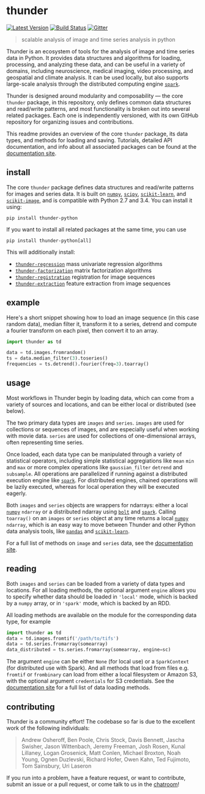 # thunder

[![Latest Version](https://img.shields.io/pypi/v/thunder-python.svg?style=flat-square)](https://pypi.python.org/pypi/thunder-python)
[![Build Status](https://img.shields.io/travis/thunder-project/thunder/master.svg?style=flat-square)](https://travis-ci.org/thunder-project/thunder) 
[![Gitter](https://img.shields.io/gitter/room/thunder-project/thunder.svg?style=flat-square)](https://gitter.im/thunder-project/thunder)

> scalable analysis of image and time series analysis in python

Thunder is an ecosystem of tools for the analysis of image and time series data in Python. It provides data structures and algorithms for loading, processing, and analyzing these  data, and can be useful in a variety of domains, including neuroscience, medical imaging, video processing, and geospatial and climate analysis. It can be used locally, but also supports large-scale analysis through the distributed computing engine [`spark`](https://github.com/apache/spark).

Thunder is designed around modularity and composability — the core `thunder` package, in this repository, only defines common data structures and read/write patterns, and most functionality is broken out into several related packages. Each one is independently versioned, with its own GitHub repository for organizing issues and contributions. 

This readme provides an overview of the core `thunder` package, its data types, and methods for loading and saving. Tutorials, detailed API documentation, and info about all associated packages can be found at the [documentation site](http://thunder-project.org/thunder-docs).

## install

The core `thunder` package defines data structures and read/write patterns for images and series data. It is built on [`numpy`](https://github.com/numpy/numpy), [`scipy`](https://github.com/scipy/scipy), [`scikit-learn`](https://github.com/scikit-learn/scikit-learn), and [`scikit-image`](https://github.com/scikit-image/scikit-image), and is compatible with Python 2.7 and 3.4. You can install it using:

```
pip install thunder-python
```

If you want to install all related packages at the same time, you can use

```
pip install thunder-python[all]
```

This will additionally install:

- [`thunder-regression`](https://github.com/thunder-project/thunder-regression) mass univariate regression algorithms
- [`thunder-factorization`](https://github.com/thunder-project/thunder-factorization) matrix factorization algorithms 
- [`thunder-registration`](https://github.com/thunder-project/thunder-registration) registration for image sequences
- [`thunder-extraction`](https://github.com/thunder-project/thunder-extraction) feature extraction from image sequences

## example

Here's a short snippet showing how to load an image sequence (in this case random data), median filter it, transform it to a series, detrend and compute a fourier transform on each pixel, then convert it to an array.

```python
import thunder as td

data = td.images.fromrandom()
ts = data.median_filter(3).toseries()
frequencies = ts.detrend().fourier(freq=3).toarray()
```

## usage

Most workflows in Thunder begin by loading data, which can come from a variety of sources and locations, and can be either local or distributed (see below).

The two primary data types are `images` and `series`. `images` are used for collections or sequences of images, and are especially useful when working with movie data. `series` are used for collections of one-dimensional arrays, often representing time series.

Once loaded, each data type can be manipulated through a variety of statistical operators, including simple statistical aggregiations like `mean` `min` and `max` or more complex operations like `gaussian_filter` `detrend` and `subsample`. All operations are parallelized if running against a distributed execution engine like [`spark`](https://github.com/apache/spark). For distributed engines, chained operations will be lazily executed, whereas for local operation they will be executed eagerly.

Both `images` and `series` objects are wrappers for ndarrays: either a local [`numpy`](https://github.com/numpy/numpy) `ndarray` or a distributed ndarray using [`bolt`](https://github.com/bolt-project/bolt) and [`spark`](https://github.com/apache/spark). Calling `toarray()` on an `images` or `series` object at any time returns a local [`numpy`](https://github.com/numpy/numpy) `ndarray`, which is an easy way to move between Thunder and other Python data analysis tools, like [`pandas`](https://github.com/pydata/pandas) and [`scikit-learn`](https://github.com/scikit-learn/scikit-learn).

For a full list of methods on `image` and `series` data, see the [documentation site]().

## reading

Both `images` and `series` can be loaded from a variety of data types and locations. For all loading methods, the optional argument `engine` allows you to specify whether data should be loaded in `'local'` mode, which is backed by a `numpy` array, or in `'spark'` mode, which is backed by an RDD.

All loading methods are available on the module for the corresponding data type, for example

```python
import thunder as td
data = td.images.fromtif('/path/to/tifs')
data = td.series.fromarray(somearray)
data_distributed = ts.series.fromarray(somearray, engine=sc)
```

The argument `engine` can be either `None` (for local use) or a `SparkContext` (for distributed use with Spark). And all methods that load from files e.g. `fromtif` or `frombinary` can load from either a local filesystem or Amazon S3, with the optional argument `credentials` for S3 credentials. See the [documentation site](http/) for a full list of data loading methods.

## contributing

Thunder is a community effort! The codebase so far is due to the excellent work of the following individuals:

> Andrew Osheroff, Ben Poole, Chris Stock, Davis Bennett, Jascha Swisher, Jason Wittenbach, Jeremy Freeman, Josh Rosen, Kunal Lillaney, Logan Grosenick, Matt Conlen, Michael Broxton, Noah Young, Ognen Duzlevski, Richard Hofer, Owen Kahn, Ted Fujimoto, Tom Sainsbury, Uri Laseron

If you run into a problem, have a feature request, or want to contribute, submit an issue or a pull request, or come talk to us in the [chatroom](https://gitter.im/thunder-project/thunder)!